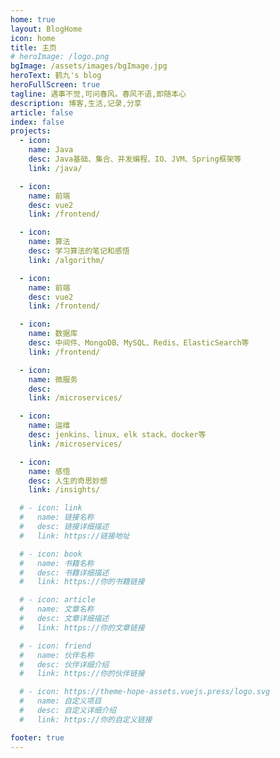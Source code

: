 ```yaml
---
home: true
layout: BlogHome
icon: home
title: 主页
# heroImage: /logo.png
bgImage: /assets/images/bgImage.jpg
heroText: 鹤九's blog
heroFullScreen: true
tagline: 遇事不觉,可问春风。春风不语,即随本心
description: 博客,生活,记录,分享
article: false
index: false
projects:
  - icon: 
    name: Java
    desc: Java基础、集合、并发编程、IO、JVM、Spring框架等
    link: /java/

  - icon: 
    name: 前端
    desc: vue2
    link: /frontend/

  - icon: 
    name: 算法
    desc: 学习算法的笔记和感悟
    link: /algorithm/

  - icon: 
    name: 前端
    desc: vue2
    link: /frontend/

  - icon: 
    name: 数据库
    desc: 中间件、MongoDB、MySQL、Redis、ElasticSearch等
    link: /frontend/

  - icon: 
    name: 微服务
    desc: 
    link: /microservices/

  - icon: 
    name: 运维
    desc: jenkins、linux、elk stack、docker等
    link: /microservices/

  - icon: 
    name: 感悟
    desc: 人生的奇思妙想
    link: /insights/

  # - icon: link
  #   name: 链接名称
  #   desc: 链接详细描述
  #   link: https://链接地址

  # - icon: book
  #   name: 书籍名称
  #   desc: 书籍详细描述
  #   link: https://你的书籍链接

  # - icon: article
  #   name: 文章名称
  #   desc: 文章详细描述
  #   link: https://你的文章链接

  # - icon: friend
  #   name: 伙伴名称
  #   desc: 伙伴详细介绍
  #   link: https://你的伙伴链接

  # - icon: https://theme-hope-assets.vuejs.press/logo.svg
  #   name: 自定义项目
  #   desc: 自定义详细介绍
  #   link: https://你的自定义链接

footer: true
---
```

